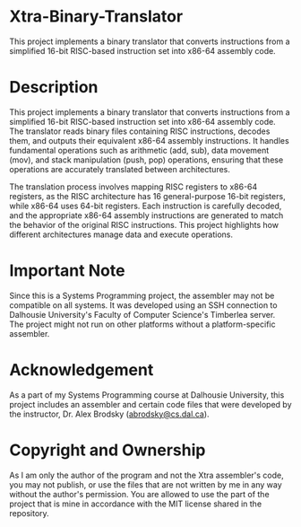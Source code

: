 # Xtra-Binary-Translator
This project implements a binary translator that converts instructions from a simplified 16-bit RISC-based instruction set into x86-64 assembly code.

# Description

This project implements a binary translator that converts instructions from a simplified 16-bit RISC-based instruction set into x86-64 assembly code. The translator reads binary files containing RISC instructions, decodes them, and outputs their equivalent x86-64 assembly instructions. It handles fundamental operations such as arithmetic (add, sub), data movement (mov), and stack manipulation (push, pop) operations, ensuring that these operations are accurately translated between architectures.

The translation process involves mapping RISC registers to x86-64 registers, as the RISC architecture has 16 general-purpose 16-bit registers, while x86-64 uses 64-bit registers. Each instruction is carefully decoded, and the appropriate x86-64 assembly instructions are generated to match the behavior of the original RISC instructions. This project highlights how different architectures manage data and execute operations.

# Important Note
Since this is a Systems Programming project, the assembler may not be compatible on all systems. It was developed using an SSH connection to Dalhousie University's Faculty of Computer Science's Timberlea server. The project might not run on other platforms without a platform-specific assembler. 

# Acknowledgement
As a part of my Systems Programming course at Dalhousie University, this project includes an assembler and certain code files that were developed by the instructor, Dr. Alex Brodsky (abrodsky@cs.dal.ca).

# Copyright and Ownership
As I am only the author of the program and not the Xtra assembler's code, you may not publish, or use the files that are not written by me in any way without the author's permission. You are allowed to use the part of the project that is mine in accordance with the MIT license shared in the repository.
